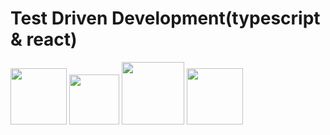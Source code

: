 # Test Driven Development(typescript & react)

<div style="width: 100%;">      
  <img src="https://upload.wikimedia.org/wikipedia/commons/thumb/4/4c/Typescript_logo_2020.svg/1024px-Typescript_logo_2020.svg.png" width="90" />
  <img src="https://cdn.freebiesupply.com/logos/large/2x/jest-logo-png-transparent.png" width="80" />  
  <img src="https://upload.wikimedia.org/wikipedia/commons/thumb/a/a7/React-icon.svg/2300px-React-icon.svg.png" width="100" />  
  <img src="https://testing-library.com/img/octopus-128x128.png" width="90" />
</div>
